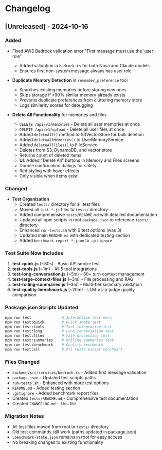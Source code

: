 # Changelog

## [Unreleased] - 2024-10-16

### Added
- Fixed AWS Bedrock validation error "First message must use the 'user' role"
  - Added validation in `bedrock.ts` for both Nova and Claude models
  - Ensures first non-system message always has user role

- **Duplicate Memory Detection** in `remember_preference` tool
  - Searches existing memories before storing new ones
  - Skips storage if >90% similar memory already exists
  - Prevents duplicate preferences from cluttering memory store
  - Logs similarity scores for debugging

- **Delete All Functionality** for memories and files
  - `DELETE /api/v1/memories` - Delete all user memories at once
  - `DELETE /api/v1/upload` - Delete all user files at once
  - Added `deleteAll()` method to S3VectorStore for bulk deletion
  - Added `deleteAllMemories()` to UserMemoryService
  - Added `deleteAllFiles()` to FileService
  - Deletes from S3, DynamoDB, and vector store
  - Returns count of deleted items
  - **UI**: Added "Delete All" buttons in Memory and Files screens
  - Double confirmation dialogs for safety
  - Red styling with hover effects
  - Only visible when items exist
  
### Changed
- **Test Organization**
  - Created `tests/` directory for all test files
  - Moved all `test-*.js` files to `tests/` directory
  - Added comprehensive `tests/README.md` with detailed documentation
  - Updated all npm scripts in root `package.json` to reference `tests/` directory
  - Enhanced `run-tests.sh` with 6 test options (was 3)
  - Updated main `README.md` with dedicated testing section
  - Added `benchmark-report-*.json` to `.gitignore`

### Test Suite Now Includes
1. **test-quick.js** (~30s) - Basic API smoke test
2. **test-tools.js** (~1m) - All 5 tool integrations
3. **test-long-conversation.js** (~5m) - 60+ turn context management
4. **test-large-context-files.js** (~3m) - File processing and RAG
5. **test-rolling-summaries.js** (~3m) - Multi-tier summary validation
6. **test-quality-benchmark.js** (~20m) - LLM-as-a-judge quality comparison

### Package.json Scripts Updated
```bash
npm run test              # Interactive test menu
npm run test:quick        # Quick smoke test
npm run test:tools        # Tool integration test
npm run test:long         # Long conversation test
npm run test:files        # File processing test
npm run test:summaries    # Rolling summaries test
npm run test:benchmark    # Quality benchmark
npm run test:all          # All tests except benchmark
```

### Files Changed
- `backend/src/services/bedrock.ts` - Added first message validation
- `package.json` - Updated test scripts paths
- `run-tests.sh` - Enhanced with more test options
- `README.md` - Added testing section
- `.gitignore` - Added benchmark report files
- Created `tests/README.md` - Comprehensive test documentation
- Created `CHANGELOG.md` - This file

### Migration Notes
- All test files moved from root to `tests/` directory
- Old test commands still work (paths updated in package.json)
- `.benchmark-state.json` remains in root for easy access
- No breaking changes to existing functionality

